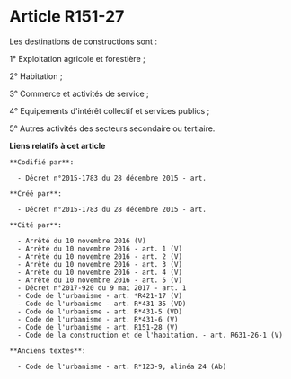 # Article R151-27

Les destinations de constructions sont :

1° Exploitation agricole et forestière ;

2° Habitation ;

3° Commerce et activités de service ;

4° Equipements d'intérêt collectif et services publics ;

5° Autres activités des secteurs secondaire ou tertiaire.

**Liens relatifs à cet article**

	**Codifié par**:

	  - Décret n°2015-1783 du 28 décembre 2015 - art.

	**Créé par**:

	  - Décret n°2015-1783 du 28 décembre 2015 - art.

	**Cité par**:

	  - Arrêté du 10 novembre 2016 (V)
	  - Arrêté du 10 novembre 2016 - art. 1 (V)
	  - Arrêté du 10 novembre 2016 - art. 2 (V)
	  - Arrêté du 10 novembre 2016 - art. 3 (V)
	  - Arrêté du 10 novembre 2016 - art. 4 (V)
	  - Arrêté du 10 novembre 2016 - art. 5 (V)
	  - Décret n°2017-920 du 9 mai 2017 - art. 1
	  - Code de l'urbanisme - art. *R421-17 (V)
	  - Code de l'urbanisme - art. R*431-35 (VD)
	  - Code de l'urbanisme - art. R*431-5 (VD)
	  - Code de l'urbanisme - art. R*431-6 (V)
	  - Code de l'urbanisme - art. R151-28 (V)
	  - Code de la construction et de l'habitation. - art. R631-26-1 (V)

	**Anciens textes**:

	  - Code de l'urbanisme - art. R*123-9, alinéa 24 (Ab)
